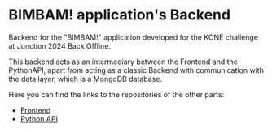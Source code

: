 # BIMBAM! application's Backend
Backend for the "BIMBAM!" application developed for the KONE challenge at Junction 2024 Back Offline.

This backend acts as an intermediary between the Frontend and the PythonAPI, 
apart from acting as a classic Backend with communication with the data layer,
which is a MongoDB database.

Here you can find the links to the repositories of the other parts:

- [Frontend](https://github.com/davidwalker2235/kone-app-front)
- [Python API]()
